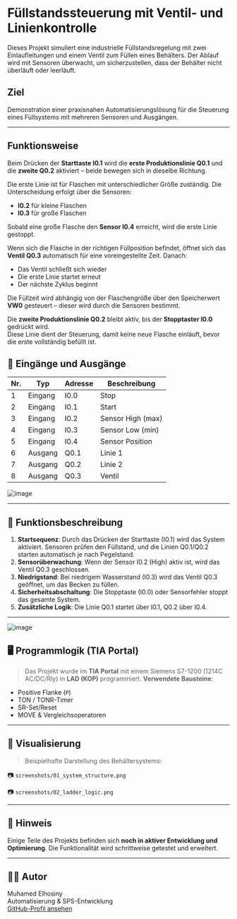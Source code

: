 # Füllstandssteuerung mit Ventil- und Linienkontrolle

Dieses Projekt simuliert eine industrielle Füllstandsregelung mit zwei Einlaufleitungen und einem Ventil zum Füllen eines Behälters. Der Ablauf wird mit Sensoren überwacht, um sicherzustellen, dass der Behälter nicht überläuft oder leerläuft.

## Ziel
Demonstration einer praxisnahen Automatisierungslösung für die Steuerung eines Füllsystems mit mehreren Sensoren und Ausgängen.

---
## Funktionsweise

Beim Drücken der **Starttaste I0.1** wird die **erste Produktionslinie Q0.1** und die **zweite Q0.2** aktiviert – beide bewegen sich in dieselbe Richtung.

Die erste Linie ist für Flaschen mit unterschiedlicher Größe zuständig. Die Unterscheidung erfolgt über die Sensoren:

- **I0.2** für kleine Flaschen  
- **I0.3** für große Flaschen  

Sobald eine große Flasche den **Sensor I0.4** erreicht, wird die erste Linie gestoppt.

Wenn sich die Flasche in der richtigen Füllposition befindet, öffnet sich das **Ventil Q0.3** automatisch für eine voreingestellte Zeit. Danach:

- Das Ventil schließt sich wieder
- Die erste Linie startet erneut
- Der nächste Zyklus beginnt

Die Füllzeit wird abhängig von der Flaschengröße über den Speicherwert **VW0** gesteuert – dieser wird durch die Sensoren bestimmt.

Die **zweite Produktionslinie Q0.2** bleibt aktiv, bis der **Stopptaster I0.0** gedrückt wird.  
Diese Linie dient der Steuerung, damit keine neue Flasche einläuft, bevor die erste vollständig befüllt ist.


## 🔌 Eingänge und Ausgänge

| Nr. | Typ     | Adresse | Beschreibung          |
|-----|----------|---------|------------------------|
| 1   | Eingang  | I0.0    | Stop                  |
| 2   | Eingang  | I0.1    | Start                 |
| 3   | Eingang  | I0.2    | Sensor High (max)     |
| 4   | Eingang  | I0.3    | Sensor Low (min)      |
| 5   | Eingang  | I0.4    | Sensor Position       |
| 6   | Ausgang  | Q0.1    | Linie 1               |
| 7   | Ausgang  | Q0.2    | Linie 2               |
| 8   | Ausgang  | Q0.3    | Ventil                |

![image](https://github.com/user-attachments/assets/343a491a-397d-408c-9928-b529b48d2d31)

---

## 🔄 Funktionsbeschreibung

1. **Startsequenz**: Durch das Drücken der Starttaste (I0.1) wird das System aktiviert. Sensoren prüfen den Füllstand, und die Linien Q0.1/Q0.2 starten automatisch je nach Pegelstand.
2. **Sensorüberwachung**: Wenn der Sensor I0.2 (High) aktiv ist, wird das Ventil Q0.3 geschlossen.
3. **Niedrigstand**: Bei niedrigem Wasserstand (I0.3) wird das Ventil Q0.3 geöffnet, um das Becken zu füllen.
4. **Sicherheitsabschaltung**: Die Stopptaste (I0.0) oder Sensorfehler stoppt das gesamte System.
5. **Zusätzliche Logik**: Die Linie Q0.1 startet über I0.1, Q0.2 über I0.4.

---
![image](https://github.com/user-attachments/assets/28e1e2cc-2e38-4519-95e6-657cf82b4352)



## 🖥️ Programmlogik (TIA Portal)

> Das Projekt wurde im **TIA Portal** mit einem Siemens S7-1200 (1214C AC/DC/Rly) in **LAD (KOP)** programmiert.
 **Verwendete Bausteine**:
- Positive Flanke (`P`)
- TON / TONR-Timer
- SR-Set/Reset
- MOVE & Vergleichsoperatoren

---

## 🧩 Visualisierung

> Beispielhafte Darstellung des Behältersystems:

📷 `screenshots/01_system_structure.png`

📷 `screenshots/02_ladder_logic.png`

---

## 🔧 Hinweis

Einige Teile des Projekts befinden sich **noch in aktiver Entwicklung und Optimierung**. Die Funktionalität wird schrittweise getestet und erweitert.

---

## 👨‍💻 Autor

Muhamed Elhosiny  
Automatisierung & SPS-Entwicklung  
[GitHub-Profil ansehen](https://github.com/Muhamed-Elhosiny)



